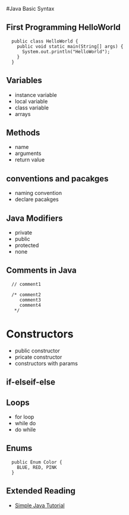 #Java Basic Syntax

## First Programming HelloWorld
```
  public class HelloWorld {
    public void static main(String[] args) {
      System.out.println("HelloWorld");
    }
  }
```

## Variables
  - instance variable
  - local variable
  - class variable
  - arrays

## Methods
  - name
  - arguments
  - return value

## conventions and pacakges
  - naming convention
  - declare pacakges

## Java Modifiers
  - private
  - public
  - protected
  - none

## Comments in Java
  ```
    // comment1
  ```
  ```
    /* comment2
       comment3
       comment4
     */
  ```
# Constructors
  - public constructor
  - pricate constructor
  - constructors with params

## if-elseif-else

## Loops
  - for loop
  - while do
  - do while

##

## Enums
  ```
    public Enum Color {
      BLUE, RED, PINK
    }
  ```

## Extended Reading
  - [Simple Java Tutorial](http://www.tutorialspoint.com/java/java_tutorial.pdf)